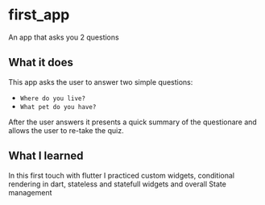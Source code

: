# first_app

An app that asks you 2 questions

## What it does

This app asks the user to answer two simple questions:

- `Where do you live?`
- `What pet do you have?`

After the user answers it presents a quick summary of the questionare and allows the user to re-take the quiz.

## What I learned

In this first touch with flutter I practiced custom widgets, conditional rendering in dart, stateless and statefull widgets and overall State management

